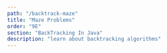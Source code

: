 ```yaml
---
path: "/backtrack-maze"
title: "Maze Problems"
order: "9E"
section: "BackTracking In Java"
description: "learn about backtracking algorithms"
---
```

